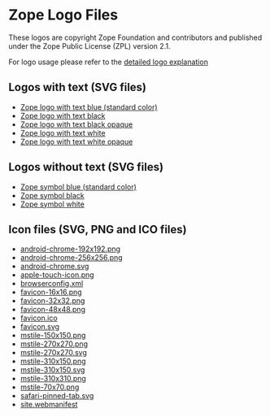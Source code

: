# Zope Logo Files

These logos are copyright Zope Foundation and contributors and
published under the Zope Public License (ZPL) version 2.1.

For logo usage please refer to the [detailed logo explanation](./)


## Logos with text (SVG files)

* [Zope logo with text blue (standard color)](Zope.svg)
* [Zope logo with text black](Zope_black.svg)
* [Zope logo with text black opaque](Zope_black_opacity12.svg)
* [Zope logo with text white](Zope_white.svg)
* [Zope logo with text white opaque](Zope_white_opacity12.svg)

## Logos without text (SVG files)

* [Zope symbol blue (standard color)](Zope_symbol.svg)
* [Zope symbol black](Zope_symbol_black.svg)
* [Zope symbol white](Zope_symbol_white.svg)

## Icon files (SVG, PNG and ICO files)

* [android-chrome-192x192.png](favicon/android-chrome-192x192.png)
* [android-chrome-256x256.png](favicon/android-chrome-256x256.png)
* [android-chrome.svg](favicon/android-chrome.svg)
* [apple-touch-icon.png](favicon/apple-touch-icon.png)
* [browserconfig.xml](favicon/browserconfig.xml)
* [favicon-16x16.png](favicon/favicon-16x16.png)
* [favicon-32x32.png](favicon/favicon-32x32.png)
* [favicon-48x48.png](favicon/favicon-48x48.png)
* [favicon.ico](favicon/favicon.ico)
* [favicon.svg](favicon/favicon.svg)
* [mstile-150x150.png](favicon/mstile-150x150.png)
* [mstile-270x270.png](favicon/mstile-270x270.png)
* [mstile-270x270.svg](favicon/mstile-270x270.svg)
* [mstile-310x150.png](favicon/mstile-310x150.png)
* [mstile-310x150.svg](favicon/mstile-310x150.svg)
* [mstile-310x310.png](favicon/mstile-310x310.png)
* [mstile-70x70.png](favicon/mstile-70x70.png)
* [safari-pinned-tab.svg](favicon/safari-pinned-tab.svg)
* [site.webmanifest](favicon/site.webmanifest)
